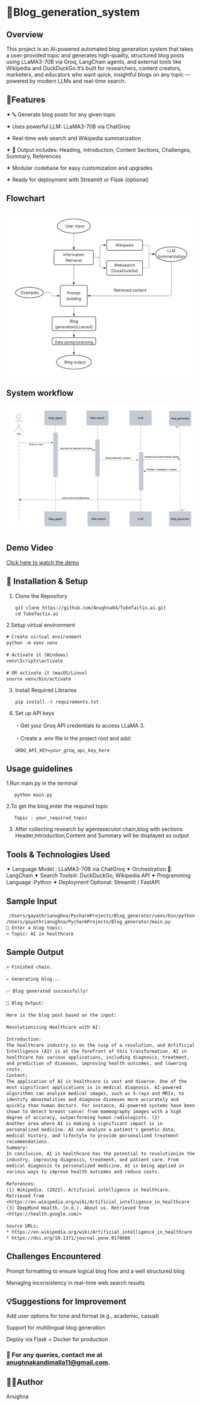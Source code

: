 # **💬Blog_generation_system**

## Overview 
This project is an AI-powered automated blog generation system that takes a user-provided topic and generates high-quality, structured blog posts using LLaMA3-70B via Groq, LangChain agents, and external tools like Wikipedia and DuckDuckGo.It’s built for researchers, content creators, marketers, and educators who want quick, insightful blogs on any topic — powered by modern LLMs and real-time search.

## 📌Features

✦ 🔤 Generate blog posts for any given topic

✦ Uses powerful LLM: LLaMA3-70B via ChatGroq

✦ Real-time web search and Wikipedia summarization

✦ 📄 Output includes: Heading, Introduction, Content Sections, Challenges, Summary, References

✦ Modular codebase for easy customization and upgrades

✦ Ready for deployment with Streamlit or Flask (optional)

## Flowchart
![Flowchart](Flowchart.jpg)

## System workflow
![Flowchart](Sequence%20diagram.jpg)


## Demo Video
[ Click here to watch the demo](https://drive.google.com/file/d/1iFKv3WPuFu5PU2KD6VahZW_qJNY_bBAK/view?usp=sharing)


      
## 🔧 Installation & Setup

1. Clone the Repository

       git clone https://github.com/Anughna04/TubeTactix.ai.git
       cd TubeTactix.ai

2.Setup virtual environment
       
    # Create virtual environment
    python -m venv venv

    # Activate it (Windows)
    venv\Scripts\activate
    
    # OR activate it (macOS/Linux)
    source venv/bin/activate

3. Install Required Libraries

       pip install -r requirements.txt

4. Set up API keys

   ・Get your Groq API credentials to access LLaMA 3.

   ・Create a .env file in the project root and add:

       GROQ_API_KEY=your_groq_api_key_here

## Usage guidelines

1.Run main.py in the terminal
       
       python main.py

2.To get the blog,enter the required topic 

       Topic : your_required_topic

3. After collecting research by agentexecutot chain,blog with sections Header,Introduction,Content and Summary will be displayed as output

## Tools & Technologies Used

✦ Language Model : LLaMA3-70B via ChatGroq
✦ Orchestration 🔗: LangChain
✦ Search Tools🌐:	DuckDuckGo, Wikipedia API
✦ Programming Language :Python
✦ Deployment Optional: Streamlit / FastAPI

## Sample Input
     /Users/gayathrianughna/PycharmProjects/Blog_generator/venv/bin/python /Users/gayathrianughna/PycharmProjects/Blog_generator/main.py 
    💬 Enter a blog topic:
    ➡️ Topic: AI in healthcare

## Sample Output
    > Finished chain.
    
    ✍️ Generating blog...
    
    ✅ Blog generated successfully!
    
    📰 Blog Output:
    
    Here is the blog post based on the input:
    
    Revolutionizing Healthcare with AI:
    
    Introduction:
    The healthcare industry is on the cusp of a revolution, and Artificial Intelligence (AI) is at the forefront of this transformation. AI in healthcare has various applications, including diagnosis, treatment, and prediction of diseases, improving health outcomes, and lowering costs. 
    Content:
    The application of AI in healthcare is vast and diverse. One of the most significant applications is in medical diagnosis. AI-powered algorithms can analyze medical images, such as X-rays and MRIs, to identify abnormalities and diagnose diseases more accurately and quickly than human doctors. For instance, AI-powered systems have been shown to detect breast cancer from mammography images with a high degree of accuracy, outperforming human radiologists. (2)
    Another area where AI is making a significant impact is in personalized medicine. AI can analyze a patient's genetic data, medical history, and lifestyle to provide personalized treatment recommendations.
    Summary:
    In conclusion, AI in healthcare has the potential to revolutionize the industry, improving diagnosis, treatment, and patient care. From medical diagnosis to personalized medicine, AI is being applied in various ways to improve health outcomes and reduce costs.
    
    References:
    (1) Wikipedia. (2022). Artificial intelligence in healthcare. Retrieved from <https://en.wikipedia.org/wiki/Artificial_intelligence_in_healthcare    
    (3) DeepMind Health. (n.d.). About us. Retrieved from <https://health.google.com/>
    
    Source URLs:
    * https://en.wikipedia.org/wiki/Artificial_intelligence_in_healthcare
    * https://doi.org/10.1371/journal.pone.0176686

## Challenges Encountered

Prompt formatting to ensure logical blog flow and a well structured blog

Managing inconsistency in real-time web search results

## 💡Suggestions for Improvement

Add user options for tone and format (e.g., academic, casual)

Support for multilingual blog generation

Deploy via Flask + Docker for production


### 📧 For any queries, contact me at [anughnakandimalla11@gmail.com](anughnakandimalla11@gmail.com).

## 👩‍💻Author

Anughna
